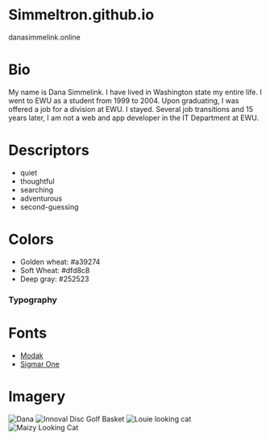 # Simmeltron.github.io
danasimmelink.online

# Bio

My name is Dana Simmelink. I have lived in Washington state my entire life. I went to EWU as a student from 1999 to 2004. Upon graduating, I was offered a job for a division at EWU. I stayed. Several job transitions and 15 years later, I am not a web and app developer in the IT Department at EWU.

# Descriptors

* quiet
* thoughtful
* searching
* adventurous
* second-guessing

# Colors

* Golden wheat: #a39274
* Soft Wheat: #dfd8c8
* Deep gray: #252523


### Typography

# Fonts

* [Modak](https://fonts.google.com/specimen/Modak?selection.family=Modak)
* [Sigmar One](https://fonts.google.com/selection?selection.family=Sigmar+One)

# Imagery

![Dana](https://s3-us-west-2.amazonaws.com/s.cdpn.io/3974465/DanaLip.jpg)
![Innoval Disc Golf Basket](https://www.innovadiscs.com/wp-content/uploads/2015/02/targets-header.jpg)
![Louie looking cat](https://upload.wikimedia.org/wikipedia/commons/3/3c/IC_Blue_Melody_Flipper_CHA_male_EX1_CACIB.jpg)
![Maizy Looking Cat](https://i.pinimg.com/736x/0e/58/6d/0e586d75f7741a020d0ea93c61729e7c.jpg)